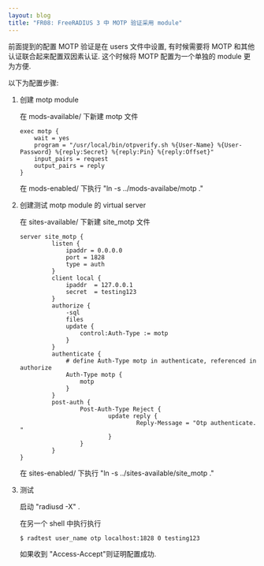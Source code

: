 ```yaml
---
layout: blog
title: "FR08: FreeRADIUS 3 中 MOTP 验证采用 module"
---
```


前面提到的配置 MOTP 验证是在 users 文件中设置, 有时候需要将 MOTP 和其他认证联合起来配置双因素认证. 这个时候将 MOTP 配置为一个单独的 module 更为方便.

以下为配置步骤:

1. 创建 motp module

    在 mods-available/ 下新建 motp 文件

   ```
   exec motp {
       wait = yes
       program = "/usr/local/bin/otpverify.sh %{User-Name} %{User-Password} %{reply:Secret} %{reply:Pin} %{reply:Offset}"
       input_pairs = request
       output_pairs = reply
   }
   ```

    在 mods-enabled/ 下执行 "ln -s ../mods-availabe/motp ."

2. 创建测试 motp module 的 virtual server

    在 sites-available/ 下新建 site_motp 文件

   ```
   server site_motp {
            listen {
                ipaddr = 0.0.0.0
                port = 1828
                type = auth
            }
            client local {
                ipaddr  = 127.0.0.1
                secret  = testing123
            }
            authorize {
                -sql
                files
                update {
                    control:Auth-Type := motp
                }
            }
            authenticate {
                # define Auth-Type motp in authenticate, referenced in authorize
                Auth-Type motp {
                    motp
                }
            }
            post-auth {
                    Post-Auth-Type Reject {
                            update reply {
                                    Reply-Message = "Otp authenticate. "
                            }
                    }
            }
   }
   ```

    在 sites-enabled/ 下执行 "ln -s ../sites-available/site_motp ."

3. 测试

    启动 "radiusd -X" .

    在另一个 shell 中执行执行

   ```
   $ radtest user_name otp localhost:1828 0 testing123
   ```

    如果收到 "Access-Accept"则证明配置成功.
